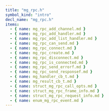 ```yaml
---
title: "mg_rpc.h"
symbol_kind: "intro"
decl_name: "mg_rpc.h"
items:
  - { name: mg_rpc_add_channel.md }
  - { name: mg_rpc_add_handler.md }
  - { name: mg_rpc_add_list_handler.md }
  - { name: mg_rpc_can_send.md }
  - { name: mg_rpc_connect.md }
  - { name: mg_rpc_create.md }
  - { name: mg_rpc_disconnect.md }
  - { name: mg_rpc_is_connected.md }
  - { name: mg_rpc_send_errorf.md }
  - { name: mg_rpc_send_responsef.md }
  - { name: mg_handler_cb_t.md }
  - { name: mg_result_cb_t.md }
  - { name: struct_mg_rpc_call_opts.md }
  - { name: struct_mg_rpc_frame_info.md }
  - { name: struct_mg_rpc_request_info.md }
  - { name: enum_mg_rpc_event.md }
---
```



